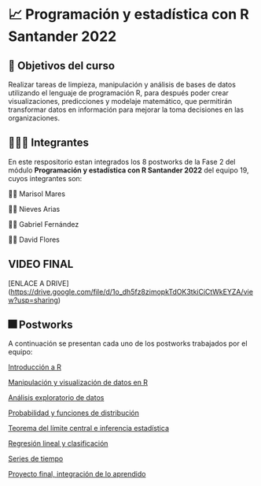# 📈 Programación y estadística con R Santander 2022

## 🎯 Objetivos del curso

Realizar tareas de limpieza, manipulación y análisis de bases de datos utilizando el lenguaje de programación R, para después poder crear visualizaciones, predicciones y modelaje matemático, que permitirán transformar datos en información para mejorar la toma decisiones en las organizaciones.

## 🧑‍🤝‍🧑 Integrantes

En este respositorio estan integrados los 8 postworks de la Fase 2 del módulo **Programación y estadística con R Santander 2022** del equipo 19, cuyos integrantes son: 

👷‍♀️ Marisol Mares

👩‍🔬 Nieves Arias

👨‍💻 Gabriel Fernández

👨‍🏫 David Flores

## VIDEO FINAL    
[ENLACE A DRIVE] (https://drive.google.com/file/d/1o_dh5fz8zimopkTdOK3tkiCiCtWkEYZA/view?usp=sharing)

## 🎆 Postworks

A continuación se presentan cada uno de los postworks trabajados por el equipo:

[Introducción a R](https://github.com/BeduEquipo19/Postworks/tree/main/Sesion1)

[Manipulación y visualización de datos en R](https://github.com/BeduEquipo19/Postworks/tree/main/Sesion2)

[Análisis exploratorio de datos](https://github.com/BeduEquipo19/Postworks/tree/main/Sesion3)

[Probabilidad y funciones de distribución](https://github.com/BeduEquipo19/Postworks/tree/main/Sesion4)

[Teorema del límite central e inferencia estadística](https://github.com/BeduEquipo19/Postworks/tree/main/Sesion5)

[Regresión lineal y clasificación](https://github.com/BeduEquipo19/Postworks/tree/main/Sesion6)

[Series de tiempo](https://github.com/BeduEquipo19/Postworks/tree/main/Sesion7)

[Proyecto final, integración de lo aprendido](https://github.com/BeduEquipo19/Postworks/tree/main/Sesion8) 

